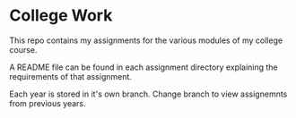 # College Work

This repo contains my assignments for the various modules of my college course.

A README file can be found in each assignment directory explaining the requirements of that assignment.

Each year is stored in it's own branch. Change branch to view assignemnts from previous years.
